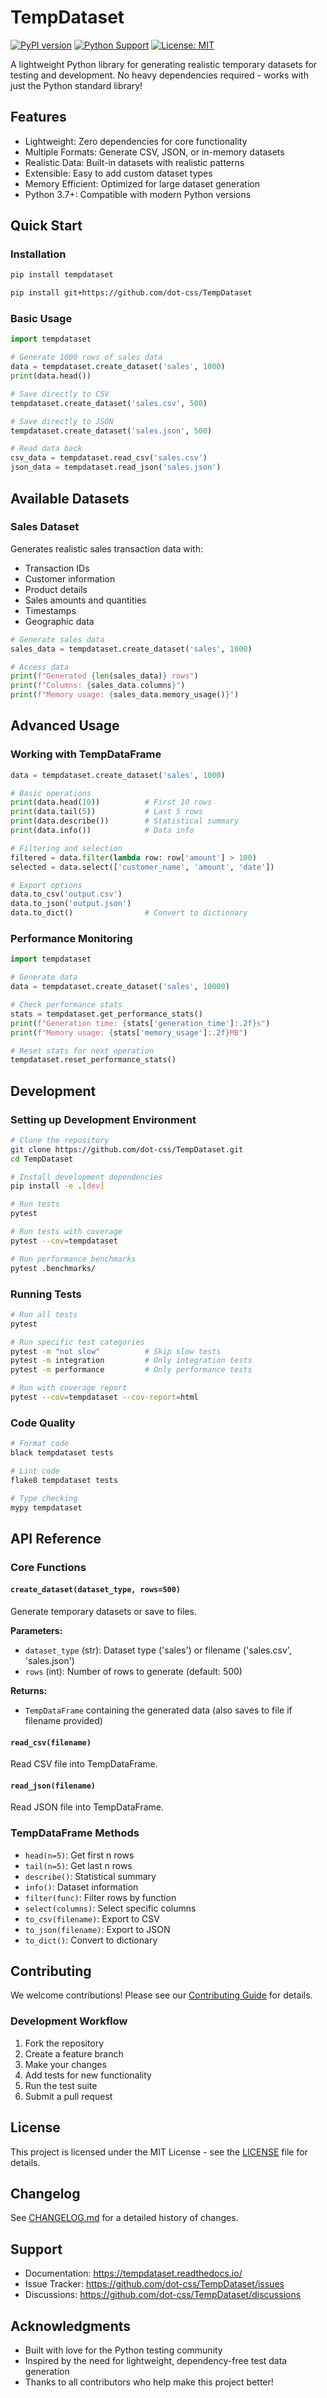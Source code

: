 # TempDataset

[![PyPI version](https://badge.fury.io/py/tempdataset.svg)](https://badge.fury.io/py/tempdataset)
[![Python Support](https://img.shields.io/pypi/pyversions/tempdataset.svg)](https://pypi.org/project/tempdataset/)
[![License: MIT](https://img.shields.io/badge/License-MIT-yellow.svg)](https://opensource.org/licenses/MIT)

A lightweight Python library for generating realistic temporary datasets for testing and development. No heavy dependencies required - works with just the Python standard library!

## Features

- Lightweight: Zero dependencies for core functionality
- Multiple Formats: Generate CSV, JSON, or in-memory datasets
- Realistic Data: Built-in datasets with realistic patterns
- Extensible: Easy to add custom dataset types
- Memory Efficient: Optimized for large dataset generation
- Python 3.7+: Compatible with modern Python versions

## Quick Start

### Installation

```bash
pip install tempdataset
```

```bash
pip install git+https://github.com/dot-css/TempDataset
```

### Basic Usage

```python
import tempdataset

# Generate 1000 rows of sales data
data = tempdataset.create_dataset('sales', 1000)
print(data.head())

# Save directly to CSV
tempdataset.create_dataset('sales.csv', 500)

# Save directly to JSON
tempdataset.create_dataset('sales.json', 500)

# Read data back
csv_data = tempdataset.read_csv('sales.csv')
json_data = tempdataset.read_json('sales.json')
```

## Available Datasets

### Sales Dataset
Generates realistic sales transaction data with:
- Transaction IDs
- Customer information
- Product details
- Sales amounts and quantities
- Timestamps
- Geographic data

```python
# Generate sales data
sales_data = tempdataset.create_dataset('sales', 1000)

# Access data
print(f"Generated {len(sales_data)} rows")
print(f"Columns: {sales_data.columns}")
print(f"Memory usage: {sales_data.memory_usage()}")
```

## Advanced Usage

### Working with TempDataFrame

```python
data = tempdataset.create_dataset('sales', 1000)

# Basic operations
print(data.head(10))          # First 10 rows
print(data.tail(5))           # Last 5 rows
print(data.describe())        # Statistical summary
print(data.info())            # Data info

# Filtering and selection
filtered = data.filter(lambda row: row['amount'] > 100)
selected = data.select(['customer_name', 'amount', 'date'])

# Export options
data.to_csv('output.csv')
data.to_json('output.json')
data.to_dict()                # Convert to dictionary
```

### Performance Monitoring

```python
import tempdataset

# Generate data
data = tempdataset.create_dataset('sales', 10000)

# Check performance stats
stats = tempdataset.get_performance_stats()
print(f"Generation time: {stats['generation_time']:.2f}s")
print(f"Memory usage: {stats['memory_usage']:.2f}MB")

# Reset stats for next operation
tempdataset.reset_performance_stats()
```

## Development

### Setting up Development Environment

```bash
# Clone the repository
git clone https://github.com/dot-css/TempDataset.git
cd TempDataset

# Install development dependencies
pip install -e .[dev]

# Run tests
pytest

# Run tests with coverage
pytest --cov=tempdataset

# Run performance benchmarks
pytest .benchmarks/
```

### Running Tests

```bash
# Run all tests
pytest

# Run specific test categories
pytest -m "not slow"          # Skip slow tests
pytest -m integration         # Only integration tests
pytest -m performance         # Only performance tests

# Run with coverage report
pytest --cov=tempdataset --cov-report=html
```

### Code Quality

```bash
# Format code
black tempdataset tests

# Lint code
flake8 tempdataset tests

# Type checking
mypy tempdataset
```

## API Reference

### Core Functions

#### `create_dataset(dataset_type, rows=500)`
Generate temporary datasets or save to files.

**Parameters:**
- `dataset_type` (str): Dataset type ('sales') or filename ('sales.csv', 'sales.json')
- `rows` (int): Number of rows to generate (default: 500)

**Returns:**
- `TempDataFrame` containing the generated data (also saves to file if filename provided)

#### `read_csv(filename)`
Read CSV file into TempDataFrame.

#### `read_json(filename)`
Read JSON file into TempDataFrame.

### TempDataFrame Methods

- `head(n=5)`: Get first n rows
- `tail(n=5)`: Get last n rows
- `describe()`: Statistical summary
- `info()`: Dataset information
- `filter(func)`: Filter rows by function
- `select(columns)`: Select specific columns
- `to_csv(filename)`: Export to CSV
- `to_json(filename)`: Export to JSON
- `to_dict()`: Convert to dictionary

## Contributing

We welcome contributions! Please see our [Contributing Guide](CONTRIBUTING.md) for details.

### Development Workflow

1. Fork the repository
2. Create a feature branch
3. Make your changes
4. Add tests for new functionality
5. Run the test suite
6. Submit a pull request

## License

This project is licensed under the MIT License - see the [LICENSE](LICENSE) file for details.

## Changelog

See [CHANGELOG.md](CHANGELOG.md) for a detailed history of changes.

## Support

- Documentation: https://tempdataset.readthedocs.io/
- Issue Tracker: https://github.com/dot-css/TempDataset/issues
- Discussions: https://github.com/dot-css/TempDataset/discussions

## Acknowledgments

- Built with love for the Python testing community
- Inspired by the need for lightweight, dependency-free test data generation
- Thanks to all contributors who help make this project better!